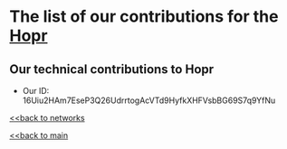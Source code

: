 # The list of our contributions for the [Hopr](https://hoprnet.org/)

## Our technical contributions to Hopr

- Our ID: 16Uiu2HAm7EseP3Q26UdrrtogAcVTd9HyfkXHFVsbBG69S7q9YfNu


[<<back to networks](https://github.com/nq4-net/entrance/tree/main/networks)

[<<back to main](https://github.com/nq4-net/entrance)